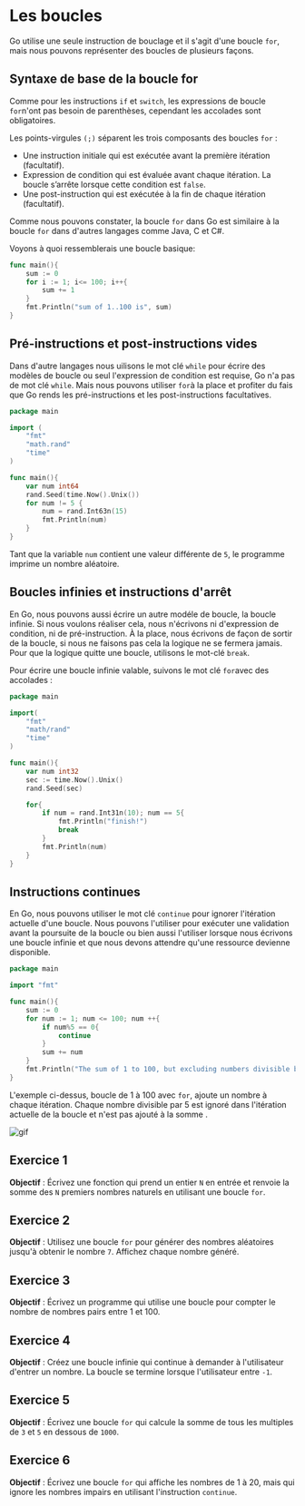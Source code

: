 # Les boucles

Go utilise une seule instruction de bouclage et il s'agit d'une boucle `for`, mais nous pouvons représenter des boucles de plusieurs façons.

## Syntaxe de base de la boucle for

Comme pour les instructions `if` et `switch`, les expressions de boucle `for`n'ont pas besoin de parenthèses, cependant les accolades sont obligatoires.

Les points-virgules `(;)` séparent les trois composants des boucles `for` :

- Une instruction initiale qui est exécutée avant la première itération (facultatif).
- Expression de condition qui est évaluée avant chaque itération. La boucle s’arrête lorsque cette condition est `false`.
- Une post-instruction qui est exécutée à la fin de chaque itération (facultatif).

Comme nous pouvons constater, la boucle `for` dans Go est similaire à la boucle `for` dans d'autres langages comme Java, C et C#.

Voyons à quoi ressemblerais une boucle basique: 

```go
func main(){
    sum := 0
    for i := 1; i<= 100; i++{
        sum += 1
    }
    fmt.Println("sum of 1..100 is", sum)
}
```

## Pré-instructions et post-instructions vides

Dans d'autre langages nous uilisons le mot clé `while` pour écrire des modèles de boucle ou seul l'expression de condition est requise, Go n'a pas de mot clé `while`. Mais nous pouvons utiliser `for`à la place et profiter du fais que Go rends les pré-instructions et les post-instructions facultatives.

```go
package main

import (
    "fmt"
    "math.rand"
    "time"
)

func main(){
    var num int64
    rand.Seed(time.Now().Unix())
    for num != 5 {
        num = rand.Int63n(15)
        fmt.Println(num)
    }
}
```
Tant que la variable `num` contient une valeur différente de `5`, le programme imprime un nombre aléatoire.

## Boucles infinies et instructions d'arrêt

En Go, nous pouvons aussi écrire un autre modéle de boucle, la boucle infinie. Si nous voulons réaliser cela, nous n'écrivons ni d'expression de condition, ni de pré-instruction. À la place, nous écrivons de façon de sortir de la boucle, si nous ne faisons pas cela la logique ne se fermera jamais. Pour que la logique quitte une boucle, utilisons le mot-clé `break`.

Pour écrire une boucle infinie valable, suivons le mot clé `for`avec des accolades :

```go
package main

import(
    "fmt"
    "math/rand"
    "time"
)

func main(){
    var num int32
    sec := time.Now().Unix()
    rand.Seed(sec)

    for{
        if num = rand.Int31n(10); num == 5{
            fmt.Println("finish!")
            break
        }
        fmt.Println(num)
    }
}
```

## Instructions continues 

En Go, nous pouvons utiliser le mot clé `continue` pour ignorer l'itération actuelle d'une boucle. Nous pouvons l'utiliser pour exécuter une validation avant la poursuite de la boucle ou bien aussi l'utiliser lorsque nous écrivons une boucle infinie et que nous devons attendre qu'une ressource devienne disponible.
```go
package main

import "fmt"

func main(){
    sum := 0
    for num := 1; num <= 100; num ++{
        if num%5 == 0{
            continue
        }
        sum += num
    }
    fmt.Println("The sum of 1 to 100, but excluding numbers divisible by 5, is", num)
}
```
L'exemple ci-dessus, boucle de 1 à 100 avec `for`, ajoute un nombre à chaque itération. Chaque nombre divisible par 5 est ignoré dans l'itération actuelle de la boucle et n'est pas ajouté à la somme .

![gif](https://blog.jitter.video/content/images/size/w1200/2021/12/Jitter-Pink-perfect-loop-cubes.gif)

## Exercice 1

**Objectif** : Écrivez une fonction qui prend un entier `N` en entrée et renvoie la somme des `N` premiers nombres naturels en utilisant une boucle `for`.

## Exercice 2

**Objectif** : Utilisez une boucle `for` pour générer des nombres aléatoires jusqu'à obtenir le nombre `7`. Affichez chaque nombre généré.

## Exercice 3

**Objectif** : Écrivez un programme qui utilise une boucle pour compter le nombre de nombres pairs entre 1 et 100.

## Exercice 4

**Objectif** : Créez une boucle infinie qui continue à demander à l'utilisateur d'entrer un nombre. La boucle se termine lorsque l'utilisateur entre `-1`.

## Exercice 5

**Objectif** : Écrivez une boucle `for` qui calcule la somme de tous les multiples de `3` et `5` en dessous de `1000`.

## Exercice 6

**Objectif** : Écrivez une boucle `for` qui affiche les nombres de 1 à 20, mais qui ignore les nombres impairs en utilisant l'instruction `continue`.
